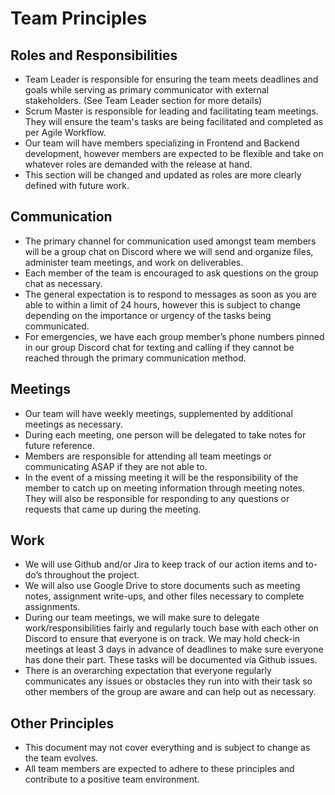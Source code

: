 # Team Principles

## Roles and Responsibilities
- Team Leader is responsible for ensuring the team meets deadlines and goals while serving as primary communicator with external stakeholders. (See Team Leader section for more details)
- Scrum Master is responsible for leading and facilitating team meetings. They will ensure the team's tasks are being facilitated and completed as per Agile Workflow.
- Our team will have members specializing in Frontend and Backend development, however members are expected to be flexible and take on whatever roles are demanded with the release at hand.
- This section will be changed and updated as roles are more clearly defined with future work.

## Communication
- The primary channel for communication used amongst team members will be a group chat on Discord where we will send and organize files, administer team meetings, and work on deliverables.
- Each member of the team is encouraged to ask questions on the group chat as necessary.
- The general expectation is to respond to messages as soon as you are able to within a limit of 24 hours, however this is subject to change depending on the importance or urgency of the tasks being communicated. 
- For emergencies, we have each group member’s phone numbers pinned in our group Discord chat for texting and calling if they cannot be reached through the primary communication method. 

## Meetings
- Our team will have weekly meetings, supplemented by additional meetings as necessary.
- During each meeting, one person will be delegated to take notes for future reference.
- Members are responsible for attending all team meetings or communicating ASAP if they are not able to. 
- In the event of a missing meeting it will be the responsibility of the member to catch up on meeting information through meeting notes. They will also be responsible for responding to any questions or requests that came up during the meeting.

## Work 
- We will use Github and/or Jira to keep track of our action items and to-do’s throughout the project.
- We will also use Google Drive to store documents such as meeting notes, assignment write-ups, and other files necessary to complete assignments.
- During our team meetings, we will make sure to delegate work/responsibilities fairly and regularly touch base with each other on Discord to ensure that everyone is on track. We may hold check-in meetings at least 3 days in advance of deadlines to make sure everyone has done their part. These tasks will be documented via Github issues.
- There is an overarching expectation that everyone regularly communicates any issues or obstacles they run into with their task so other members of the group are aware and can help out as necessary.

## Other Principles
- This document may not cover everything and is subject to change as the team evolves.
- All team members are expected to adhere to these principles and contribute to a positive team environment.
